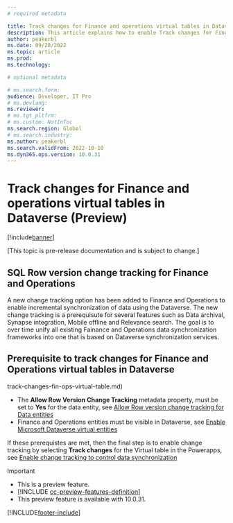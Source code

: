 ```yaml
---
# required metadata

title: Track changes for Finance and operations virtual tables in Dataverse (Preview)
description: This article explains how to enable Track changes for Finance and Operations virtual tables in Microsoft Dataverse.
author: peakerbl
ms.date: 09/28/2022
ms.topic: article
ms.prod:
ms.technology: 

# optional metadata

# ms.search.form:
audience: Developer, IT Pro
# ms.devlang: 
ms.reviewer: 
# ms.tgt_pltfrm: 
# ms.custom: NotInToc
ms.search.region: Global
# ms.search.industry:
ms.author: peakerbl
ms.search.validFrom: 2022-10-10
ms.dyn365.ops.version: 10.0.31
---
```


# Track changes for Finance and operations virtual tables in Dataverse (Preview) 

[!include[banner](../includes/banner.md)]

[This topic is pre-release documentation and is subject to change.]

## SQL Row version change tracking for Finance and Operations

A new change tracking option has been added to Finance and Operations to enable incremental synchronization of data using the Dataverse. The new change tracking is a prerequisute for several features such as Data archival, Synapse integration, Mobile offline and Relevance search. The goal is to over time unify all existing Fainance and Operations data synchronization frameworks into one that is based on Dataverse synchronization services.

## Prerequisite to track changes for Finance and Operations virtual tables in Dataverse 
track-changes-fin-ops-virtual-table.md)
- The **Allow Row Version Change Tracking** metadata property, must be set to **Yes** for the data entity, see [Allow Row version change tracking for Data entities](../track-changes-fin-ops-virtual-table.md)
- Finance and Operations entities must be visible in Dataverse, see [Enable Microsoft Dataverse virtual entities](/enable-virtual-entities.md)
 
If these prerequistes are met, then the final step is to enable change tracking by selecting **Track changes** for the Virtual table in the Powerapps, see [Enable change tracking to control data synchronization](/power-platform/admin/enable-change-tracking-control-data-synchronization.md)

> [!IMPORTANT]
> - This is a preview feature.
> - [!INCLUDE [cc-preview-features-definition](../../../includes/cc-preview-features-definition.md)]
> - This preview feature is available with 10.0.31.

[!INCLUDE[footer-include](../../../includes/footer-banner.md)]
